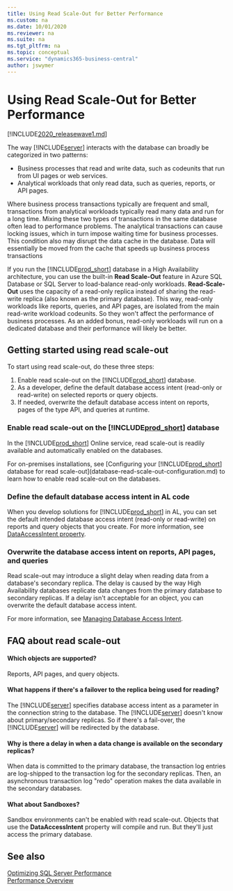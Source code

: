 ```yaml
---
title: Using Read Scale-Out for Better Performance 
ms.custom: na
ms.date: 10/01/2020
ms.reviewer: na
ms.suite: na
ms.tgt_pltfrm: na
ms.topic: conceptual
ms.service: "dynamics365-business-central"
author: jswymer
---
```

# Using Read Scale-Out for Better Performance

[!INCLUDE[2020_releasewave1.md](../includes/2020_releasewave1.md)]

The way [!INCLUDE[server](../developer/includes/server.md)] interacts with the database can broadly be categorized in two patterns:
- Business processes that read and write data, such as codeunits that run from UI pages or web services.
- Analytical workloads that only read data, such as queries, reports, or API pages.

Where business process transactions typically are frequent and small, transactions from analytical workloads typically read many data and run for a long time. Mixing these two types of transactions in the same database often lead to performance problems. The analytical transactions can cause locking issues, which in turn impose waiting time for business processes. This condition also may disrupt the data cache in the database. Data  will essentially be moved from the cache that speeds up business process transactions

If you run the [!INCLUDE[prod_short](../developer/includes/prod_short.md)] database in a High Availability architecture, you can use the built-in **Read Scale-Out** feature in Azure SQL Database or SQL Server to load-balance read-only workloads. **Read-Scale-Out** uses the capacity of a read-only replica instead of sharing the read-write replica (also known as the primary database). This way, read-only workloads like reports, queries, and API pages, are isolated from the main read-write workload codeunits. So they won't affect the performance of business processes. As an added bonus, read-only workloads will run on a dedicated database and their performance will likely be better.

## Getting started using read scale-out

To start using read scale-out, do these three steps:

1. Enable read scale-out on the [!INCLUDE[prod_short](../developer/includes/prod_short.md)] database.
2. As a developer, define the default database access intent (read-only or read-write) on selected reports or query objects.
3. If needed, overwrite the default database access intent on reports, pages of the type API, and queries at runtime.

### Enable read scale-out on the [!INCLUDE[prod_short](../developer/includes/prod_short.md)] database

In the [!INCLUDE[prod_short](../developer/includes/prod_short.md)] Online service, read scale-out is readily available and automatically enabled on the databases.

For on-premises installations, see [Configuring your [!INCLUDE[prod_short](../developer/includes/prod_short.md)] database for read scale-out](database-read-scale-out-configuration.md) to learn how to enable read scale-out on the databases.

### Define the default database access intent in AL code

When you develop solutions for [!INCLUDE[prod_short](../developer/includes/prod_short.md)] in AL, you can set the default intended database access intent (read-only or read-write) on reports and query objects that you create. For more information, see [DataAccessIntent property](/dynamics365/business-central/dev-itpro/developer/properties/devenv-dataaccessintent-property).

### Overwrite the database access intent on reports, API pages, and queries

Read scale-out may introduce a slight delay when reading data from a database's secondary replica. The delay is caused by the way High Availability databases replicate data changes from the primary database to secondary replicas. If a delay isn't acceptable for an object, you can overwrite the default database access intent.

For more information, see [Managing Database Access Intent](/dynamics365/business-central/admin-data-access-intent).

## FAQ about read scale-out

#### Which objects are supported?

Reports, API pages, and query objects.

#### What happens if there's a failover to the replica being used for reading?

The [!INCLUDE[server](../developer/includes/server.md)] specifies database access intent as a parameter in the connection string to the database. The [!INCLUDE[server](../developer/includes/server.md)] doesn't know about primary/secondary replicas. So if there's a fail-over, the [!INCLUDE[server](../developer/includes/server.md)] will be redirected by the database.

#### Why is there a delay in when a data change is available on the secondary replicas?

When data is committed to the primary database, the transaction log entries are log-shipped to the transaction log for the secondary replicas. Then, an asynchronous transaction log "redo" operation makes the data available in the secondary databases.

#### What about Sandboxes?

Sandbox environments can't be enabled with read scale-out. Objects that use the **DataAccessIntent** property will compile and run. But they'll just access the primary database.

## See also

[Optimizing SQL Server Performance](optimize-sql-server-performance.md)  
[Performance Overview](../performance/performance-overview.md)
